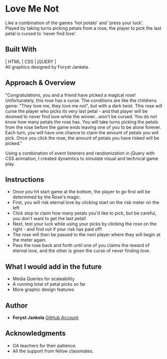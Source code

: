 # Love Me Not

Like a combination of the games 'hot potato' and 'press your luck'.<br>
Played by taking turns picking petals from a rose, the player to pick the last petal is cursed to 'never find love'.

## Built With

| HTML | CSS | jQUERY |
<br>
All graphics designed by Foryst Jankela.


## Approach & Overview

"Congratulations, you and a friend have picked a magical rose!
Unfortunately, this rose has a curse.
The conditions are like the childrens game:
"They love me, they love me not",
but with a dark twist.
This rose will curse the player who picks its very last petal -
and that player will be doomed to never find love
while the winner...won't be cursed.
You do not know how many petals the rose has.
You will take turns picking the petals from the rose before the game ends
leaving one of you to be alone forever.
Each turn, you will have one chance to claim the amount of petals you will pick.
Once you click the rose,
the amount of petals you have risked will be picked."

Using a combination of event listeners and randomization in jQuery with CSS animation, I created dynamtics to simulate visual and technical game play.

## Instructions

- Once you hit start game at the bottom, the player to go first will be determined by the Rose's magic.
- First, you will risk eternal love by clicking start on the risk meter on the left
- Click stop to claim how many petals you'd like to pick, but be careful, you don't want to get the last petal!
- Next, test your luck while using your picks by clicking the rose on the right - and find out if your risk has paid off!
- The rose will then be passed to the next player where they will begin at the meter again.
- Pass the rose back and forth until one of you claims the reward of eternal love, and the other is given the curse of never finding love.

## What I would add in the future

- Media Queries for scaleability
- A running total of petal picks so far
- More graphic design features


## Author

* **Foryst Jankela**
 [GitHub Account](https://github.com/forystj)

## Acknowledgments

* GA teachers for their patience.
* All the support from fellow classmates.
